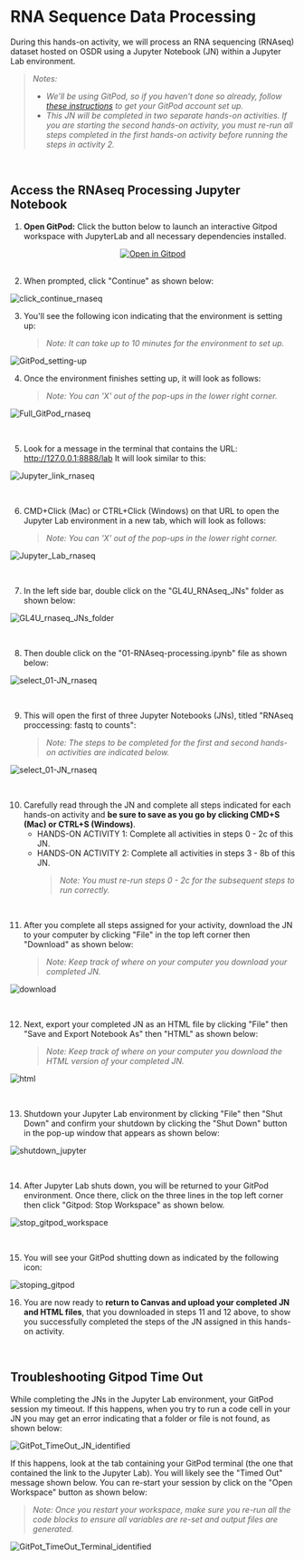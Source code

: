 # RNA Sequence Data Processing 

During this hands-on activity, we will process an RNA sequencing (RNAseq) dataset hosted on OSDR using a Jupyter Notebook (JN) within a Jupyter Lab environment.  
> _Notes:_
> - _We'll be using GitPod, so if you haven't done so already, follow [these instructions](GitPod_Instructions.md) to get your GitPod account set up._
> - _This JN will be completed in two separate hands-on activities. If you are starting the second hands-on activity, you must re-run all steps completed in the first hands-on activity before running the steps in activity 2._ 

<br>

## Access the RNAseq Processing Jupyter Notebook

1. **Open GitPod:** Click the button below to launch an interactive Gitpod workspace with JupyterLab and all necessary dependencies installed.
   
<div align="center">
    <a href="https://gitpod.io/#[https://github.com/nasa/Training/tree/GL4U_RNAseq_2024](https://github.com/nasa/GeneLab-Training/tree/GL4U_RNAseq_2024)">
        <img src="https://gitpod.io/button/open-in-gitpod.svg" alt="Open in Gitpod">
    </a>
</div>

<br>

2. When prompted, click "Continue" as shown below:  

![click_continue_rnaseq](https://github.com/user-attachments/assets/5ea43ee1-3c6d-4496-97d4-21136e144987)
  
3. You'll see the following icon indicating that the environment is setting up:  
   > _Note: It can take up to 10 minutes for the environment to set up._

![GitPod_setting-up](https://github.com/user-attachments/assets/cc107d6f-d07b-412e-aaf3-96933e63b797)

   
4. Once the environment finishes setting up, it will look as follows:
   > _Note: You can 'X' out of the pop-ups in the lower right corner._  

![Full_GitPod_rnaseq](https://github.com/user-attachments/assets/44a1825a-e297-4ca3-9f4b-68d66d2d1aaa)

<br>
   
5. Look for a message in the terminal that contains the URL: http://127.0.0.1:8888/lab
   It will look similar to this:  

![Jupyter_link_rnaseq](https://github.com/user-attachments/assets/203777cb-7825-4428-8499-e4ff41208001)

<br>

6. CMD+Click (Mac) or CTRL+Click (Windows) on that URL to open the Jupyter Lab environment in a new tab, which will look as follows:  
   > _Note: You can 'X' out of the pop-ups in the lower right corner._  

![Jupyter_Lab_rnaseq](https://github.com/user-attachments/assets/aceb17d4-7f58-4deb-8558-7a0ade2bfaae)

<br>

7. In the left side bar, double click on the "GL4U_RNAseq_JNs" folder as shown below:  

![GL4U_rnaseq_JNs_folder](https://github.com/user-attachments/assets/7b6fec78-80ab-445a-8740-0c2d4d653dab)


<br>

8. Then double click on the "01-RNAseq-processing.ipynb" file as shown below:  

![select_01-JN_rnaseq](https://github.com/user-attachments/assets/de403b0c-8790-4a86-9626-e5f85599ae81)

<br>

9. This will open the first of three Jupyter Notebooks (JNs), titled "RNAseq proccessing: fastq to counts":
   > _Note: The steps to be completed for the first and second hands-on activities are indicated below._

![select_01-JN_rnaseq](https://github.com/user-attachments/assets/4c5b9744-cec9-4093-bc4e-cf80c1b2b9eb)

<br>

10. Carefully read through the JN and complete all steps indicated for each hands-on activity and **be sure to save as you go by clicking CMD+S (Mac) or CTRL+S (Windows)**.
    - HANDS-ON ACTIVITY 1: Complete all activities in steps 0 - 2c of this JN.  
    - HANDS-ON ACTIVITY 2: Complete all activities in steps 3 - 8b of this JN.  
      > _Note: You must re-run steps 0 - 2c for the subsequent steps to run correctly._  

<br>

11. After you complete all steps assigned for your activity, download the JN to your computer by clicking "File" in the top left corner then "Download" as shown below:
    > _Note: Keep track of where on your computer you download your completed JN._  

![download](https://github.com/user-attachments/assets/0f73c1e1-3195-4365-ada9-b3a3b60b1bb5)

<br>

12. Next, export your completed JN as an HTML file by clicking "File" then "Save and Export Notebook As" then "HTML" as shown below:  
    > _Note: Keep track of where on your computer you download the HTML version of your completed JN._

![html](https://github.com/user-attachments/assets/f3a7a0ee-c4c7-45f4-a204-b23ca30553a7)

<br>

13. Shutdown your Jupyter Lab environment by clicking "File" then "Shut Down" and confirm your shutdown by clicking the "Shut Down" button in the pop-up window that appears as shown below:  

![shutdown_jupyter](https://github.com/user-attachments/assets/32cc3cb3-1af5-424e-9c13-2aab08bad6d3)

<br>

14. After Jupyter Lab shuts down, you will be returned to your GitPod environment. Once there, click on the three lines in the top left corner then click "Gitpod: Stop Workspace" as shown below.  

![stop_gitpod_workspace](https://github.com/user-attachments/assets/e855aaa0-b288-414b-b6b6-1e21c1ffa00a)

<br>

15. You will see your GitPod shutting down as indicated by the following icon:  

![stoping_gitpod](https://github.com/user-attachments/assets/b206ba30-32e3-4d20-bffd-dbcf5daa9cdf)


16. You are now ready to **return to Canvas and upload your completed JN and HTML files**, that you downloaded in steps 11 and 12 above, to show you successfully completed the steps of the JN assigned in this hands-on activity.

<br>

## Troubleshooting Gitpod Time Out 

While completing the JNs in the Jupyter Lab environment, your GitPod session my timeout. If this happens, when you try to run a code cell in your JN you may get an error indicating that a folder or file is not found, as shown below:

![GitPot_TimeOut_JN_identified](https://github.com/user-attachments/assets/9a72cba3-64c6-4b54-bc9a-f9b5e635ecf7)

If this happens, look at the tab containing your GitPod terminal (the one that contained the link to the Jupyter Lab). You will likely see the "Timed Out" message shown below. You can re-start your session by click on the "Open Workspace" button as shown below:
> _Note: Once you restart your workspace, make sure you re-run all the code blocks to ensure all variables are re-set and output files are generated._

![GitPot_TimeOut_Terminal_identified](https://github.com/user-attachments/assets/91b2d26c-582c-415c-8e86-e52c2681f594) 
